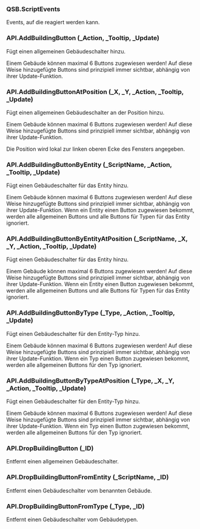 ### QSB.ScriptEvents

Events, auf die reagiert werden kann.

### API.AddBuildingButton (_Action, _Tooltip, _Update)

Fügt einen allgemeinen Gebäudeschalter hinzu.

 Einem Gebäude können maximal 6 Buttons zugewiesen werden! Auf diese Weise
 hinzugefügte Buttons sind prinzipiell immer sichtbar, abhängig von ihrer
 Update-Funktion.


### API.AddBuildingButtonAtPosition (_X, _Y, _Action, _Tooltip, _Update)

Fügt einen allgemeinen Gebäudeschalter an der Position hinzu.

 Einem Gebäude können maximal 6 Buttons zugewiesen werden! Auf diese Weise
 hinzugefügte Buttons sind prinzipiell immer sichtbar, abhängig von ihrer
 Update-Funktion.

 Die Position wird lokal zur linken oberen Ecke des Fensters angegeben.


### API.AddBuildingButtonByEntity (_ScriptName, _Action, _Tooltip, _Update)

Fügt einen Gebäudeschalter für das Entity hinzu.

 Einem Gebäude können maximal 6 Buttons zugewiesen werden! Auf diese Weise
 hinzugefügte Buttons sind prinzipiell immer sichtbar, abhängig von ihrer
 Update-Funktion. Wenn ein Entity einen Button zugewiesen bekommt, werden
 alle allgemeinen Buttons und alle Buttons für Typen für das Entity ignoriert.


### API.AddBuildingButtonByEntityAtPosition (_ScriptName, _X, _Y, _Action, _Tooltip, _Update)

Fügt einen Gebäudeschalter für das Entity hinzu.

 Einem Gebäude können maximal 6 Buttons zugewiesen werden! Auf diese Weise
 hinzugefügte Buttons sind prinzipiell immer sichtbar, abhängig von ihrer
 Update-Funktion. Wenn ein Entity einen Button zugewiesen bekommt, werden
 alle allgemeinen Buttons und alle Buttons für Typen für das Entity ignoriert.


### API.AddBuildingButtonByType (_Type, _Action, _Tooltip, _Update)

Fügt einen Gebäudeschalter für den Entity-Typ hinzu.

 Einem Gebäude können maximal 6 Buttons zugewiesen werden! Auf diese Weise
 hinzugefügte Buttons sind prinzipiell immer sichtbar, abhängig von ihrer
 Update-Funktion. Wenn ein Typ einen Button zugewiesen bekommt, werden alle
 allgemeinen Buttons für den Typ ignoriert.


### API.AddBuildingButtonByTypeAtPosition (_Type, _X, _Y, _Action, _Tooltip, _Update)

Fügt einen Gebäudeschalter für den Entity-Typ hinzu.

 Einem Gebäude können maximal 6 Buttons zugewiesen werden! Auf diese Weise
 hinzugefügte Buttons sind prinzipiell immer sichtbar, abhängig von ihrer
 Update-Funktion. Wenn ein Typ einen Button zugewiesen bekommt, werden alle
 allgemeinen Buttons für den Typ ignoriert.


### API.DropBuildingButton (_ID)

Entfernt einen allgemeinen Gebäudeschalter.

### API.DropBuildingButtonFromEntity (_ScriptName, _ID)

Entfernt einen Gebäudeschalter vom benannten Gebäude.

### API.DropBuildingButtonFromType (_Type, _ID)

Entfernt einen Gebäudeschalter vom Gebäudetypen.

